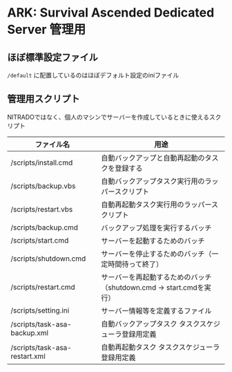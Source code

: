 # ARK: Survival Ascended Dedicated Server 管理用
## ほぼ標準設定ファイル
`/default` に配置しているのはほぼデフォルト設定のiniファイル

## 管理用スクリプト
NITRADOではなく、個人のマシンでサーバーを作成しているときに使えるスクリプト

| ファイル名 | 用途 |
|------------|------|
| /scripts/install.cmd | 自動バックアップと自動再起動のタスクを登録する |
| /scripts/backup.vbs | 自動バックアップタスク実行用のラッパースクリプト |
| /scripts/restart.vbs | 自動再起動タスク実行用のラッパースクリプト |
| /scripts/backup.cmd | バックアップ処理を実行するバッチ |
| /scripts/start.cmd | サーバーを起動するためのバッチ |
| /scripts/shutdown.cmd | サーバーを停止するためのバッチ（一定時間待って終了）|
| /scripts/restart.cmd | サーバーを再起動するためのバッチ（shutdown.cmd → start.cmdを実行）|
| /scripts/setting.ini | サーバー情報等を定義するファイル |
| /scripts/task-asa-backup.xml | 自動バックアップタスク タスクスケジューラ登録用定義 |
| /scripts/task-asa-restart.xml | 自動再起動タスク タスクスケジューラ登録用定義 |
